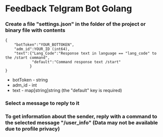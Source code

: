 # Feedback Telgram Bot Golang
### Create a file "settings.json" in the folder of the project or binary file with contents

    { 
	    "botToken":"YOUR_BOTTOKEN",
	    "adm_id":YOUR_ID (int64),
	    "text":{"Lang_Code":"Response text in language == "lang_code" to the /start command",
	    		"default":"Command response text /start"
	    	   }
    }
    
* botToken - string
* adm_id - int
* text - map[string]string (the "default" key is required)


### Select a message to reply to it
### To get information about the sender, reply with a command to the selected message "/user_info" (Data may not be available due to profile privacy)